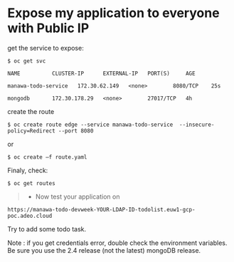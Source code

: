 # Expose my application to everyone with Public IP

get the service to expose:

```
$ oc get svc
```

```
NAME          CLUSTER-IP      EXTERNAL-IP   PORT(S)     AGE
```

```
manawa-todo-service   172.30.62.149   <none>        8080/TCP    25s
```

```
mongodb       172.30.178.29   <none>        27017/TCP   4h
```

create the route

```
$ oc create route edge --service manawa-todo-service  --insecure-policy=Redirect --port 8080
```

or

```
$ oc create –f route.yaml
```


Finaly, check:

```
$ oc get routes
```

> * Now test your application on

    https://manawa-todo-devweek-YOUR-LDAP-ID-todolist.euw1-gcp-poc.adeo.cloud

Try to add some todo task.


Note : if you get credentials error, double check the environment variables. Be sure you use the 2.4 release (not the latest) mongoDB release.